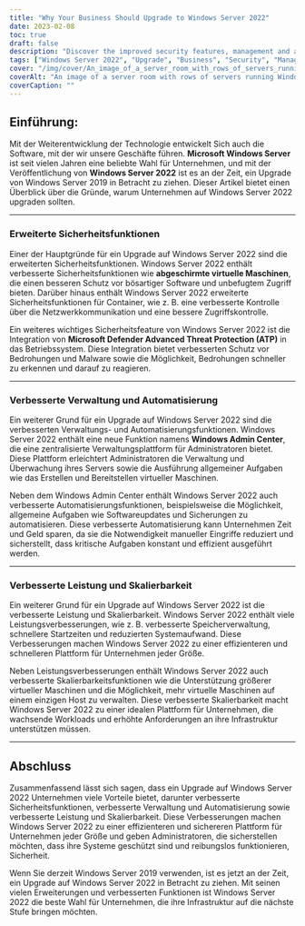 ```yaml
---
title: "Why Your Business Should Upgrade to Windows Server 2022"
date: 2023-02-08
toc: true
draft: false
description: "Discover the improved security features, management and automation capabilities, and performance and scalability of Windows Server 2022, making it the best choice for businesses looking to upgrade from Windows Server 2019."
tags: ["Windows Server 2022", "Upgrade", "Business", "Security", "Management", "Automation", "Performance", "Scalability", "Windows Server 2019"]
cover: "/img/cover/An_image_of_a_server_room_with_rows_of_servers_running.png"
coverAlt: "An image of a server room with rows of servers running Windows Server 2022. The servers should be neatly arranged and well-lit, suggesting a well-maintained and efficient IT infrastructure."
coverCaption: ""
---
```


## Einführung:  Mit der Weiterentwicklung der Technologie entwickelt Sich auch die Software, mit der wir unsere Geschäfte führen. **Microsoft Windows Server** ist seit vielen Jahren eine beliebte Wahl für Unternehmen, und mit der Veröffentlichung von **Windows Server 2022** ist es an der Zeit, ein Upgrade von Windows Server 2019 in Betracht zu ziehen. Dieser Artikel bietet einen Überblick über die Gründe, warum Unternehmen auf Windows Server 2022 upgraden sollten.  __________________________________________________________________________________  ### Erweiterte Sicherheitsfunktionen  Einer der Hauptgründe für ein Upgrade auf Windows Server 2022 sind die erweiterten Sicherheitsfunktionen. Windows Server 2022 enthält verbesserte Sicherheitsfunktionen wie **abgeschirmte virtuelle Maschinen**, die einen besseren Schutz vor bösartiger Software und unbefugtem Zugriff bieten. Darüber hinaus enthält Windows Server 2022 erweiterte Sicherheitsfunktionen für Container, wie z. B. eine verbesserte Kontrolle über die Netzwerkkommunikation und eine bessere Zugriffskontrolle.  Ein weiteres wichtiges Sicherheitsfeature von Windows Server 2022 ist die Integration von **Microsoft Defender Advanced Threat Protection (ATP)** in das Betriebssystem. Diese Integration bietet verbesserten Schutz vor Bedrohungen und Malware sowie die Möglichkeit, Bedrohungen schneller zu erkennen und darauf zu reagieren.  __________________________________________________________________________________  ### Verbesserte Verwaltung und Automatisierung  Ein weiterer Grund für ein Upgrade auf Windows Server 2022 sind die verbesserten Verwaltungs- und Automatisierungsfunktionen. Windows Server 2022 enthält eine neue Funktion namens **Windows Admin Center**, die eine zentralisierte Verwaltungsplattform für Administratoren bietet. Diese Plattform erleichtert Administratoren die Verwaltung und Überwachung ihres Servers sowie die Ausführung allgemeiner Aufgaben wie das Erstellen und Bereitstellen virtueller Maschinen.  Neben dem Windows Admin Center enthält Windows Server 2022 auch verbesserte Automatisierungsfunktionen, beispielsweise die Möglichkeit, allgemeine Aufgaben wie Softwareupdates und Sicherungen zu automatisieren. Diese verbesserte Automatisierung kann Unternehmen Zeit und Geld sparen, da sie die Notwendigkeit manueller Eingriffe reduziert und sicherstellt, dass kritische Aufgaben konstant und effizient ausgeführt werden.  __________________________________________________________________________________  ### Verbesserte Leistung und Skalierbarkeit  Ein weiterer Grund für ein Upgrade auf Windows Server 2022 ist die verbesserte Leistung und Skalierbarkeit. Windows Server 2022 enthält viele Leistungsverbesserungen, wie z. B. verbesserte Speicherverwaltung, schnellere Startzeiten und reduzierten Systemaufwand. Diese Verbesserungen machen Windows Server 2022 zu einer effizienteren und schnelleren Plattform für Unternehmen jeder Größe.  Neben Leistungsverbesserungen enthält Windows Server 2022 auch verbesserte Skalierbarkeitsfunktionen wie die Unterstützung größerer virtueller Maschinen und die Möglichkeit, mehr virtuelle Maschinen auf einem einzigen Host zu verwalten. Diese verbesserte Skalierbarkeit macht Windows Server 2022 zu einer idealen Plattform für Unternehmen, die wachsende Workloads und erhöhte Anforderungen an ihre Infrastruktur unterstützen müssen.  __________________________________________________________________________________  ## Abschluss  Zusammenfassend lässt sich sagen, dass ein Upgrade auf Windows Server 2022 Unternehmen viele Vorteile bietet, darunter verbesserte Sicherheitsfunktionen, verbesserte Verwaltung und Automatisierung sowie verbesserte Leistung und Skalierbarkeit. Diese Verbesserungen machen Windows Server 2022 zu einer effizienteren und sichereren Plattform für Unternehmen jeder Größe und geben Administratoren, die sicherstellen möchten, dass ihre Systeme geschützt sind und reibungslos funktionieren, Sicherheit.  Wenn Sie derzeit Windows Server 2019 verwenden, ist es jetzt an der Zeit, ein Upgrade auf Windows Server 2022 in Betracht zu ziehen. Mit seinen vielen Erweiterungen und verbesserten Funktionen ist Windows Server 2022 die beste Wahl für Unternehmen, die ihre Infrastruktur auf die nächste Stufe bringen möchten.
